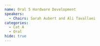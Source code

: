 ```yaml
---
name: Oral 5 Hardware Development
speakers:
  - Chairs: Sarah Aubert and Ali Tavallaei
categories:
  - Cat A
  - Oral
hide: true
---
```

